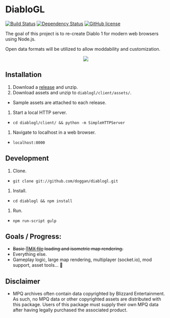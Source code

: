 DiabloGL
=======
[![Build Status](http://img.shields.io/travis/doggan/diablogl.svg?style=flat)](https://travis-ci.org/doggan/diablogl)
[![Dependency Status](https://david-dm.org/doggan/diablogl/status.svg?style=flat)](https://david-dm.org/doggan/diablogl)
[![GitHub license](https://img.shields.io/badge/license-MIT-blue.svg?style=flat)](https://raw.githubusercontent.com/doggan/diablogl/master/LICENSE)

The goal of this project is to re-create Diablo 1 for modern web browsers using Node.js.

Open data formats will be utilized to allow moddability and customization.

<p align="center">
<img src="https://raw.github.com/doggan/diablogl/screenshots/town_chests.gif"/>
</p>

## Installation
1. Download a [release](https://github.com/doggan/diablogl/releases/) and unzip.
1. Download assets and unzip to `diablogl/client/assets/`.
 * Sample assets are attached to each release.
1. Start a local HTTP server.
 * `cd diablogl/client/ && python -m SimpleHTTPServer`
1. Navigate to localhost in a web browser.
 * `localhost:8000`

## Development
1. Clone.
 * `git clone git://github.com/doggan/diablogl.git`
1. Install.
 * `cd diablogl && npm install`
1. Run.
 * `npm run-script gulp`

## Goals / Progress:
* ~~Basic [TMX file](http://www.mapeditor.org/) loading and isometric map rendering.~~
* Everything else.
 * Gameplay logic, large map rendering, multiplayer (socket.io), mod support, asset tools... :rocket:

## Disclaimer
- MPQ archives often contain data copyrighted by Blizzard Entertainment. As such, no MPQ data or other copyrighted assets are distributed with this package. Users of this package must supply their own MPQ data after having legally purchased the associated product.
